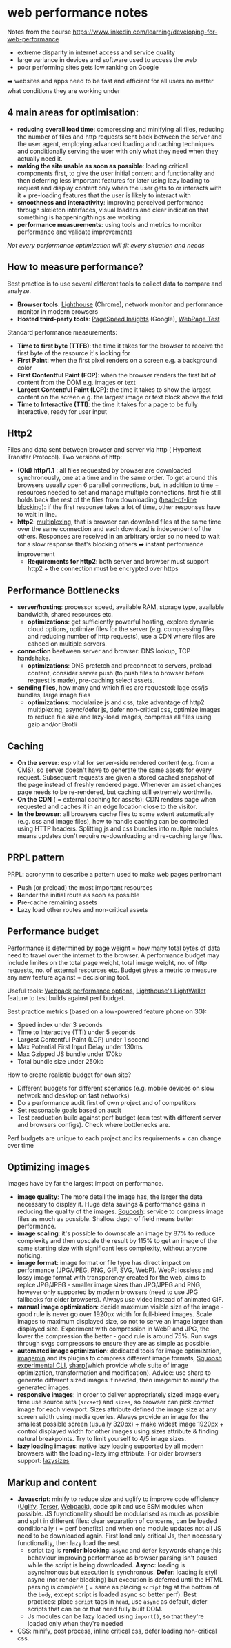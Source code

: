# web performance notes

Notes from the course https://www.linkedin.com/learning/developing-for-web-performance

- extreme disparity in internet access and service quality
- large variance in devices and software used to access the web
- poor performing sites gets low ranking on Google

➡️ websites and apps need to be fast and efficient for all users no matter what conditions they are working under

## 4 main areas for optimisation: 
- **reducing overall load time**: compressing and minifying all files, reducing the number of files and http requests sent back between the server and the user agent, employing advanced loading and caching techniques and conditionally serving the user with only what they need when they actually need it.
- **making the site  usable as soon as possible**: loading critical components first, to give the user initial content and functionality and then deferring less important features for later using lazy loading to request and display content only when the user gets to or interacts with it + pre-loading features that the user is likely to interact with 
- **smoothness and interactivity**: improving perceived performance through skeleton interfaces, visual loaders and clear indication that something is happening/things are working
- **performance measurements**: using tools and metrics to monitor performance and validate improvements

*Not every performance optimization will fit every situation and needs*

## How to measure performance?
Best practice is to use several different tools to collect data to compare and analyze. 
- **Browser tools**: [Lighthouse](https://developers.google.com/web/tools/lighthouse/) (Chrome), network monitor and performance monitor in modern browsers
- **Hosted third-party tools**: [PageSpeed Insights](https://pagespeed.web.dev/) (Google), [WebPage Test](https://www.webpagetest.org/)

Standard performance measurements: 

- **Time to first byte (TTFB)**: the time it takes for the browser to receive the first byte of the resource it's looking for
- **First Paint**: when the first pixel renders on a screen e.g. a background color
- **First Contentful Paint (FCP)**: when the browser renders the first bit of content from the DOM e.g. images or text
- **Largest Contentful Paint (LCP)**: the time it takes to show the largest content on the screen e.g. the largest image or text block above the fold
- **Time to Interactive (TTI)**: the time it takes for a page to be fully interactive, ready for user input

## Http2 

Files and data sent between browser and server via http ( Hypertext Transfer Protocol). Two versions of http: 
- **(Old) http/1.1** : all files requested by browser are downloaded synchronously, one at a time and in the same order. To get around this browsers usually open 6 parallel connections, but, in addition to time + resources needed to set and manage multiple connections, first file still holds back the rest of the files from downloading ([head-of-line blocking](https://en.wikipedia.org/wiki/Head-of-line_blocking)): if the first response takes a lot of time, other responses have to wait in line.
- **http2**: [multiplexing](https://en.wikipedia.org/wiki/Multiplexing#Digital_broadcasting), that is browser can download files at the same time over the same connection and each download is independent of the others. Responses are received in an arbitrary order so no need to wait for a slow response that's blocking others  ➡️ instant performance improvement
    - **Requirements for http2**: both server and browser must support http2 + the connection must be encrypted over https

## Performance Bottlenecks

- **server/hosting**: processor speed, available RAM, storage type, available bandwidth, shared resources etc.
  - **optimizations**: get sufficiently powerful hosting, explore dynamic cloud options, optimize files for the server (e.g. compressing files and reducing number of http requests), use a CDN where files are cahced on multiple servers. 
- **connection** beetween server and browser: DNS lookup, TCP handshake. 
  - **optimizations**: DNS prefetch and preconnect to servers, preload content, consider server push (to push files to browser before request is made), pre-caching select assets.
- **sending files**, how many and which files are requested: lage css/js bundles, large image files
    - **optimizations**: modularize js and css, take advantage of http2 multiplexing, async/defer js, defer non-critical css, optimize images to reduce file size and lazy-load images, compress all files using gzip and/or Brotli

## Caching

- **On the server**: esp vital for server-side rendered content (e.g. from a CMS), so server doesn't have to generate the same assets for every request. Subsequent requests are given a stored cached snapshot of the page instead of freshly rendered page. Whenever an asset changes page needs to be re-rendered, but caching still extremely worthwile.
- **On the CDN** ( = external caching for assets): CDN renders page when requested and caches it in an edge location close to the visitor.
- **In the browser**: all browsers cache files to some extent automatically (e.g. css and image files), how to handle caching can be controlled using HTTP headers. Splitting js and css bundles into multple modules means updates don't require re-downloading and re-caching large files.

## PRPL pattern
 PRPL: acronymn to describe a pattern used to make web pages perfromant
- **P**ush (or preload) the most important resources
- **R**ender the initial route as soon as possible
- **P**re-cache remaining assets
- **L**azy load other routes and non-critical assets

## Performance budget

Performance is determined by page weight = how many total bytes of data need to travel over the internet to the browser. A performance budget may include limites on the total page weight, total image weight, no. of http requests, no. of external resources etc. Budget gives a metric to measure any new feature against + decisioning tool.

Useful tools: [Webpack performance options](https://webpack.js.org/configuration/performance/), [Lighthouse's LightWallet](https://web.dev/use-lighthouse-for-performance-budgets/) feature to test builds against perf budget.

Best practice metrics (based on a low-powered feature phone on 3G):
- Speed index under 3 seconds
- Time to Interactive (TTI) under 5 seconds
- Largest Contentful Paint (LCP) under 1 second
- Max Potential First Input Delay under 130ms
- Max Gzipped JS bundle under 170kb
- Total bundle size under 250kb

How to create realistic budget for own site? 
- Different budgets for different scenarios (e.g. mobile devices on slow network and desktop on fast networks)
- Do a performance audit first of own project and of competitors
- Set reasonable goals based on audit
- Test production build against perf budget (can test with different server and browsers configs). Check where bottlenecks are.

 Perf budgets are unique to each project and its requirements + can change over time
 
 ## Optimizing images
 
 Images have by far the largest impact on performance. 
 - **image quality**: The more detail the image has, the larger the data necessary to display it. Huge data savings & performance gains in reducing the quality of the images. [Squoosh](https://squoosh.app/): service to compress image files as much as possible. Shallow depth of field means better performance.
 - **image scaling**: it's possible to downscale an image by 87% to reduce complexity and then upscale the result by 115% to get an image of the same starting size with significant less complexity, without anyone noticing.
 - **image format**: image format or file type has direct impact on performance (JPG/JPEG, PNG, GIF, SVG, WebP). WebP: lossless and lossy image format with transparency created for the web, aims to replce JPG/JPEG - smaller image sizes than JPG/JPEG and PNG, however only supported by modern browsers (need to use JPG fallbacks for older browsers). Always use video instead of animated GIF.
 - **manual image optimization**: decide maximum visible size of the image - good rule is never go over 1920px width for full-bleed images. Scale images to maximum displayed size, so not to serve an image larger than displayed size. Experiment with compression in WebP and JPG, the lower the compression the better - good rule is around 75%. Run svgs through svgs compressors to ensure they are as simple as possible.
 - **automated image optimization**: dedicated tools for image optimization, [imagemin](https://www.npmjs.com/package/imagemin) and its plugins to compress different image formats, [Squoosh experimental CLI](https://www.npmjs.com/package/@squoosh/cli), [sharp](https://www.npmjs.com/package/sharp)(which provide whole suite of image optimization, transformation and modification). Advice: use sharp to generate different sized images if needed, then imagemin to minify the generated images.
 - **responsive images**: in order to deliver appropriately sized image every time use source sets (`srcset`) and `sizes`, so browser can pick correct image for each viewport. Sizes attribute defined the image size at any screen width using media queries. Always provide an image for the smallest possible screen (usually 320px) + make widest image 1920px + control displayed width for other images using sizes attribute & finding natural breakpoints. Try to limit yourself to 4/5 image sizes.
 - **lazy loading images**: native lazy loading supported by all modern browsers with the loading=lazy img attribute. For older browsers support: [lazysizes](https://github.com/aFarkas/lazysizes)

## Markup and content

- **Javascript**: minify to reduce size and uglify to improve code efficiency ([Uglify](https://www.npmjs.com/package/uglify-js), [Terser](https://www.npmjs.com/package/terser), [Webpack](https://webpack.js.org/guides/production/#minification)), code split and use ESM modules when possible. JS fuynctionality should be modularised as much as possible and split in different files: clear separation of concerns, can be loaded conditionally ( = perf benefits) and when one module updates not all JS need to be downloaded again. First load only critical Js, then necessary functionality, then lazy load the rest.
    - script tag is **render blocking**: `async` and `defer` keywords change this behaviour improving performance as browser parsing isn't paused while the script is being downloaded. **Async**: loading is asynchronous but execution is synchronous. **Defer**: loading is styll async (not render blocking) but execution is deferred until the HTML parsing is complete ( = same as placing `script` tag at the bottom of the `body`, except script is loaded async so better perf). Best practices: place `script` tags in `head`, use `async` as default, defer scripts that can be or that need fully built DOM.
    - Js modules can be lazy loaded using `import()`, so that they're loaded only when they're needed
- CSS: minify, post process, inline critical css, defer loading non-critical css. 
 
 

